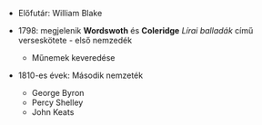 
- Előfutár: William Blake

- 1798: megjelenik **Wordswoth** és **Coleridge** *Lírai balladák* című verseskötete - első nemzedék
	- Műnemek keveredése
	
- 1810-es évek: Második nemzeték
	- George Byron
	- Percy Shelley
	- John Keats


